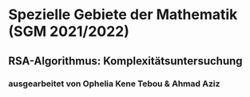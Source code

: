 # Spezielle Gebiete der Mathematik (SGM 2021/2022)
## RSA-Algorithmus: Komplexitätsuntersuchung

### ausgearbeitet von Ophelia Kene Tebou & Ahmad Aziz 
